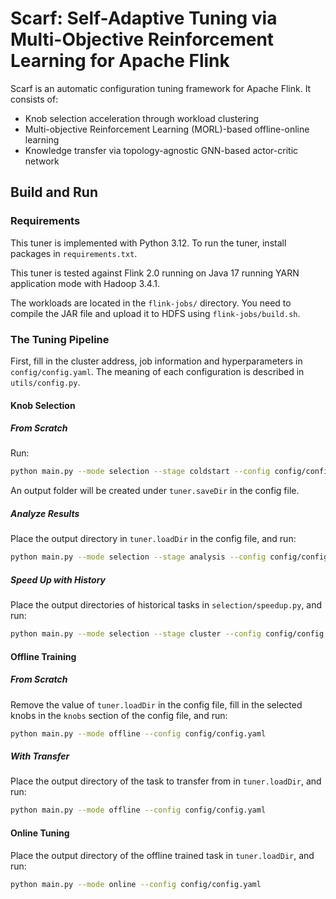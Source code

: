 # Scarf: Self-Adaptive Tuning via Multi-Objective Reinforcement Learning for Apache Flink

Scarf is an automatic configuration tuning framework for Apache Flink. It consists of:

- Knob selection acceleration through workload clustering
- Multi-objective Reinforcement Learning (MORL)-based offline-online learning
- Knowledge transfer via topology-agnostic GNN-based actor-critic network



## Build and Run

### Requirements

This tuner is implemented with Python 3.12. To run the tuner, install packages in `requirements.txt`.

This tuner is tested against Flink 2.0 running on Java 17 running YARN application mode with Hadoop 3.4.1.

The workloads are located in the `flink-jobs/` directory. You need to compile the JAR file and upload it to HDFS using `flink-jobs/build.sh`.

### The Tuning Pipeline

First, fill in the cluster address, job information and hyperparameters in `config/config.yaml`. The meaning of each configuration is described in `utils/config.py`. 

#### Knob Selection

##### From Scratch

Run:

```bash
python main.py --mode selection --stage coldstart --config config/config.yaml
```

An output folder will be created under `tuner.saveDir` in the config file.

##### Analyze Results

Place the output directory in `tuner.loadDir` in the config file, and run:

```bash
python main.py --mode selection --stage analysis --config config/config.yaml
```


##### Speed Up with History

Place the output directories of historical tasks in `selection/speedup.py`, and run:

```bash
python main.py --mode selection --stage cluster --config config/config.yaml
```


#### Offline Training

##### From Scratch

Remove the value of `tuner.loadDir` in the config file, fill in the selected knobs in the `knobs` section of the config file, and run:

```bash
python main.py --mode offline --config config/config.yaml
```

##### With Transfer

Place the output directory of the task to transfer from in `tuner.loadDir`, and run:

```bash
python main.py --mode offline --config config/config.yaml
```

#### Online Tuning

Place the output directory of the offline trained task in `tuner.loadDir`, and run:

```bash
python main.py --mode online --config config/config.yaml
```
